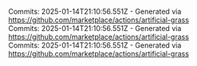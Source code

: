 Commits: 2025-01-14T21:10:56.551Z - Generated via https://github.com/marketplace/actions/artificial-grass
<br>
Commits: 2025-01-14T21:10:56.551Z - Generated via https://github.com/marketplace/actions/artificial-grass
<br>
Commits: 2025-01-14T21:10:56.551Z - Generated via https://github.com/marketplace/actions/artificial-grass
<br>

